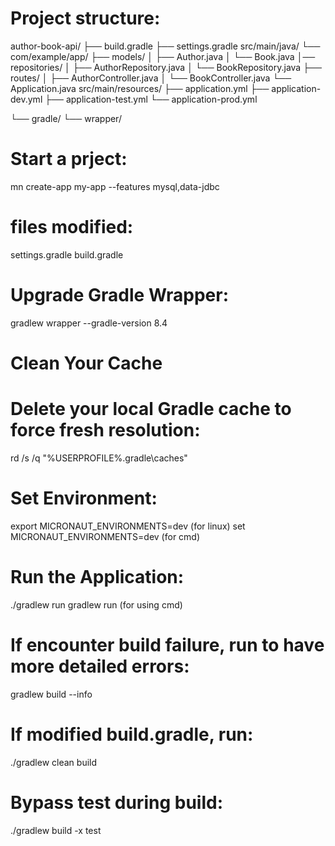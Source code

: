 # Project structure:
author-book-api/
├── build.gradle
├── settings.gradle
src/main/java/
└── com/example/app/
    ├── models/
    │   ├── Author.java
    │   └── Book.java
    │── repositories/
    │   ├── AuthorRepository.java
    │   └── BookRepository.java
    ├── routes/
    │   ├── AuthorController.java
    │   └── BookController.java
    └── Application.java
src/main/resources/
├── application.yml
├── application-dev.yml
├── application-test.yml
└── application-prod.yml

└── gradle/
    └── wrapper/



# Start a prject:
mn create-app my-app --features mysql,data-jdbc

# files modified:
settings.gradle
build.gradle

# Upgrade Gradle Wrapper:
gradlew wrapper --gradle-version 8.4
# Clean Your Cache
# Delete your local Gradle cache to force fresh resolution:
rd /s /q "%USERPROFILE%\.gradle\caches"

# Set Environment:
export MICRONAUT_ENVIRONMENTS=dev  (for linux)
set MICRONAUT_ENVIRONMENTS=dev   (for cmd)


# Run the Application:
./gradlew run
gradlew run    (for using cmd)

# If encounter build failure, run to have more detailed errors:
gradlew build --info

# If modified build.gradle, run:
./gradlew clean build

# Bypass test during build:
./gradlew build -x test
